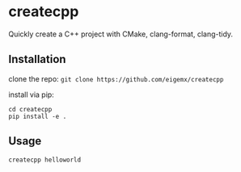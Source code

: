 # createcpp
Quickly create a C++ project with CMake, clang-format, clang-tidy.

## Installation
clone the repo: 
```git clone https://github.com/eigemx/createcpp```

install via pip:
```
cd createcpp
pip install -e .
```

## Usage
`createcpp helloworld`
